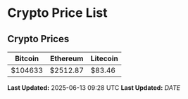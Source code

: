 # Crypto Price List

## Crypto Prices
| Bitcoin | Ethereum | Litecoin |
| ------- | -------- | -------- |
| $104633 | $2512.87 | $83.46 |
**Last Updated:** 2025-06-13 09:28 UTC
**Last Updated:** $DATE$
